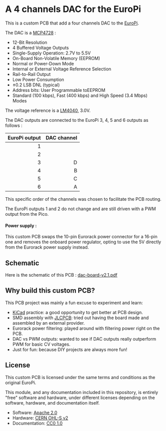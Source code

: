 # A 4 channels DAC for the EuroPi

This is a custom PCB that add a four channels DAC to the [EuroPi](https://allensynthesis.co.uk/modules/europi.html).

The DAC is a [MCP4728](https://www.microchip.com/en-us/product/mcp4728) : 

* 12-Bit Resolution
* 4 Buffered Voltage Outputs
* Single-Supply Operation: 2.7V to 5.5V
* On-Board Non-Volatile Memory (EEPROM)
* Normal or Power-Down Mode
* Internal or External Voltage Reference Selection
* Rail-to-Rail Output
* Low Power Consumption
* ±0.2 LSB DNL (typical)
* Address bits: User Programmable toEEPROM
* Standard (100 kbps), Fast (400 kbps) and High Speed (3.4 Mbps) Modes

The voltage reference is a [LM4040](https://www.analog.com/en/products/lm4040.html), 3.0V. 

The DAC outputs are connected to the EuroPi 3, 4, 5 and 6 outputs as follows : 

| EuroPi output | DAC channel |
|--------------:|------------:|
|             1 |             |
|             2 |             |
|             3 |           D |
|             4 |           B |
|             5 |           C |
|             6 |           A |

This specific order of the channels was chosen to facilitate the PCB routing. 

The EuroPi outputs 1 and 2 do not change and are still driven with a PWM output from the Pico.

#### Power supply : 

This custom PCB swaps the 10-pin Eurorack power connector for a 16-pin one and removes the onboard power regulator, 
opting to use the 5V directly from the Eurorack power supply instead.


## Schematic

Here is the schematic of this PCB : [dac-board-v2.1.pdf](hardware%2Fdac-board-v2.1%2Fplot%2Fdac-board-v2.1.pdf)


## Why build this custom PCB?

This PCB project was mainly a fun excuse to experiment and learn:

- [KiCad](https://www.kicad.org/) practice: a good opportunity to get better at PCB design.
- SMD assembly with [JLCPCB](https://jlcpcb.com/): tried out having the board made and assembled by an external provider.
- Eurorack power filtering: played around with filtering power right on the PCB.
- DAC vs PWM outputs: wanted to see if DAC outputs really outperform PWM for basic CV voltages.
- Just for fun: because DIY projects are always more fun!


## License

This custom PCB is licensed under the same terms and conditions as the original EuroPi. 

This module, and any documentation included in this repository, is entirely "free" software and hardware, 
under different licenses depending on the software, hardware, and documentation itself.

* Software: [Apache 2.0](software/LICENSE)
* Hardware: [CERN OHL-S v2](hardware/LICENSE)
* Documentation: [CC0 1.0](LICENSE)

